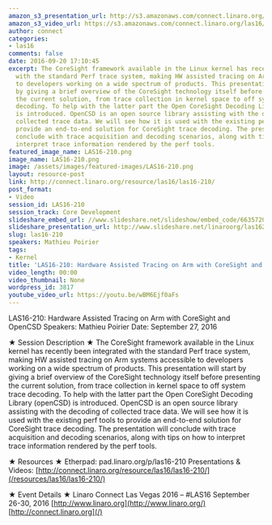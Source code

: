 ```yaml
---
amazon_s3_presentation_url: http://s3.amazonaws.com/connect.linaro.org/las16/Presentations/Tuesday/LAS16-210%20-%20Hardware%20Assisted%20Tracing%20on%20Arm%20with%20CoreSight%20and%20OpenCSD.pdf
amazon_s3_video_url: https://s3.amazonaws.com/connect.linaro.org/las16/Videos/Tuesday/LAS16-210%20Hardware%20Assited%20Tracing%20on%20Arm%20with%20CoreSight%20and%20OpenCSD.mp4
author: connect
categories:
- las16
comments: false
date: 2016-09-20 17:10:45
excerpt: The CoreSight framework available in the Linux kernel has recently been integrated
  with the standard Perf trace system, making HW assisted tracing on Arm systems accessible
  to developers working on a wide spectrum of products. This presentation will start
  by giving a brief overview of the CoreSight technology itself before presenting
  the current solution, from trace collection in kernel space to off system trace
  decoding. To help with the latter part the Open CoreSight Decoding Library (openCSD)
  is introduced. OpenCSD is an open source library assisting with the decoding of
  collected trace data. We will see how it is used with the existing perf tools to
  provide an end-to-end solution for CoreSight trace decoding. The presentation will
  conclude with trace acquisition and decoding scenarios, along with tips on how to
  interpret trace information rendered by the perf tools.
featured_image_name: LAS16-210.png
image_name: LAS16-210.png
image: /assets/images/featured-images/LAS16-210.png
layout: resource-post
link: http://connect.linaro.org/resource/las16/las16-210/
post_format:
- Video
session_id: LAS16-210
session_track: Core Development
slideshare_embed_url: //www.slideshare.net/slideshow/embed_code/66357208
slideshare_presentation_url: http://www.slideshare.net/linaroorg/las16210-hardware-assisted-tracing-on-arm-with-coresight-and-opencsd
slug: las16-210
speakers: Mathieu Poirier
tags:
- Kernel
title: 'LAS16-210: Hardware Assisted Tracing on Arm with CoreSight and OpenCSD'
video_length: 00:00
video_thumbnail: None
wordpress_id: 3817
youtube_video_url: https://youtu.be/wBM6Ejf0aFs
---
```


LAS16-210: Hardware Assisted Tracing on Arm with CoreSight and OpenCSD
Speakers: Mathieu Poirier
Date: September 27, 2016

★ Session Description ★
The CoreSight framework available in the Linux kernel has recently been integrated with the standard Perf trace system, making HW assisted tracing on Arm systems accessible to developers working on a wide spectrum of products. This presentation will start by giving a brief overview of the CoreSight technology itself before presenting the current solution, from trace collection in kernel space to off system trace decoding. To help with the latter part the Open CoreSight Decoding Library (openCSD) is introduced. OpenCSD is an open source library assisting with the decoding of collected trace data. We will see how it is used with the existing perf tools to provide an end-to-end solution for CoreSight trace decoding. The presentation will conclude with trace acquisition and decoding scenarios, along with tips on how to interpret trace information rendered by the perf tools.

★ Resources ★
Etherpad: pad.linaro.org/p/las16-210
Presentations & Videos: [http://connect.linaro.org/resource/las16/las16-210/](/resources/las16/las16-210/)

★ Event Details ★
Linaro Connect Las Vegas 2016 – #LAS16
September 26-30, 2016
[http://www.linaro.org](http://www.linaro.org/)
[http://connect.linaro.org](/)
